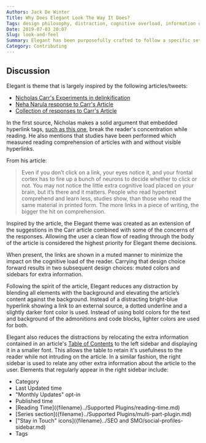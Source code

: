```yaml
---
Authors: Jack De Winter
Title: Why Does Elegant Look The Way It Does?
Tags: design philosophy, distraction, cognitive overload, information overload
Date: 2019-07-03 20:07
Slug: look-and-feel
Summary: Elegant has been purposefully crafted to follow a specific set of design principles.  This article discusses those design principles.
Category: Contributing
---
```


## Discussion

Elegant is theme that is largely inspired by the following articles/tweets:

- [Nicholas Carr's Experiments in delinkification](http://www.roughtype.com/?p=1378)
- [Neha Narula response to Carr's Article](https://pdos.csail.mit.edu/~neha/hyperlinks/main-no.html)
- [Collection of responses to Carr's Article](https://aroundthesphere.wordpress.com/2010/06/08/give-your-blog-posts-some-ritalin/)

In the first source, Nicholas makes a solid argument that embedded hyperlink tags,
<a href="http://www.roughtype.com/?p=1378">such as this one</a>, break the reader's
concentration while reading. He also mentions that studies have been performed which measured
reading comprehension of articles with and without visible hyperlinks.

From his article:

> Even if you don’t click on a link, your eyes notice it, and your frontal cortex has to fire up a bunch of neurons to decide whether to click or not. You may not notice the little extra cognitive load placed on your brain, but it’s there and it matters. People who read hypertext comprehend and learn less, studies show, than those who read the same material in printed form. The more links in a piece of writing, the bigger the hit on comprehension.

Inspired by the article, the Elegant theme was created as an extension of the suggestions in
the Carr article combined with some of the concerns of the responses. Allowing the user a
clean flow of reading through the body of the article is considered the highest priority for
Elegant theme decisions.

When present, the links are shown in a muted manner to minimize the
impact on the cognitive load of the reader. Carrying that design choice forward results in
two subsequent design choices: muted colors and sidebars for extra information.

Following the spirit of the article, Elegant reduces any distraction by blending all elements
with the background and elevating the article’s content against the background. Instead of a
distracting bright-blue hyperlink showing a link to an external source, a dotted underline and
a slightly darker font color is used. Instead of using bold colors for the text and
background of the admonitions and code blocks, lighter colors are used for both.

Elegant also reduces the distractions by relocating the extra information contained in an
article's [Table of Contents]({filename}./table-of-contents.md)
to the left sidebar and displaying it in a smaller font. This allows the table to retain it's
usefulness to the reader while not intruding on the article. In a similar fashion, the right
sidebar is used to relate any other extra information about the article to the user. Elements
that regularly appear in the right sidebar include:

- Category
- Last Updated time
- "Monthly Updates" opt-in
- Published time
- [Reading Time]({filename}../Supported Plugins/reading-time.md)
- [Series section]({filename}../Supported Plugins/multi-part-plugin.md)
- ["Stay in Touch" icons]({filename}../SEO and SMO/social-profiles-sidebar.md)
- Tags
